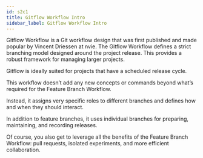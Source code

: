 ```yaml
---
id: s2c1
title: Gitflow Workflow Intro
sidebar_label: Gitflow Workflow Intro
---
```



Gitflow Workflow is a Git workflow design that was first published and made popular by Vincent Driessen at nvie.
The Gitflow Workflow defines a strict branching model designed around the project release.
This provides a robust framework for managing larger projects.  


Gitflow is ideally suited for projects that have a scheduled release cycle.

This workflow doesn’t add any new concepts or commands beyond what’s required for the Feature Branch Workflow.

Instead, it assigns very specific roles to different branches and defines how and when they should interact.

In addition to feature branches, it uses individual branches for preparing, maintaining, and recording releases.

Of course, you also get to leverage all the benefits of the Feature Branch Workflow: pull requests, isolated experiments, and more efficient collaboration.
